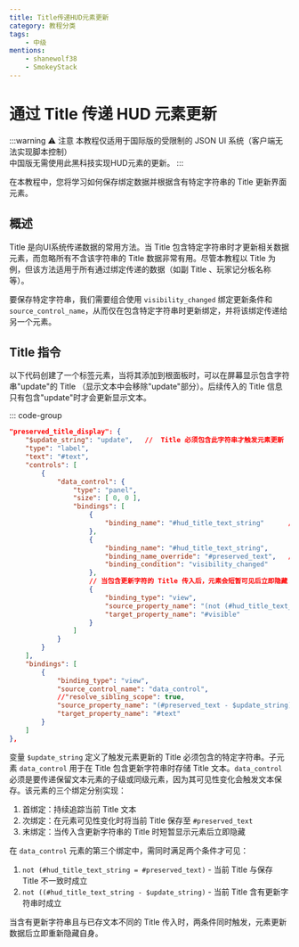```yaml
---
title: Title传递HUD元素更新
category: 教程分类
tags:
    - 中级
mentions:
    - shanewolf38
    - SmokeyStack
---
```


# 通过 Title 传递 HUD 元素更新

<!--@include: @/wiki/bedrock-wiki-mirror.md-->

:::warning ⚠️ 注意
本教程仅适用于国际版的受限制的 JSON UI 系统（客户端无法实现脚本控制）<br>
中国版无需使用此黑科技实现HUD元素的更新。
:::

在本教程中，您将学习如何保存绑定数据并根据含有特定字符串的 Title 更新界面元素。

## 概述

Title 是向UI系统传递数据的常用方法。当 Title 包含特定字符串时才更新相关数据元素，而忽略所有不含该字符串的 Title 数据非常有用。尽管本教程以 Title 为例，但该方法适用于所有通过绑定传递的数据（如副 Title 、玩家记分板名称等）。

要保存特定字符串，我们需要组合使用 `visibility_changed` 绑定更新条件和 `source_control_name`，从而仅在包含特定字符串时更新绑定，并将该绑定传递给另一个元素。

##  Title 指令

以下代码创建了一个标签元素，当将其添加到根面板时，可以在屏幕显示包含字符串"update"的 Title （显示文本中会移除"update"部分）。后续传入的 Title 信息只有包含"update"时才会更新显示文本。

::: code-group
```json [RP/ui/hud_screen.json]
"preserved_title_display": {
	"$update_string": "update",   //  Title 必须包含此字符串才触发元素更新
	"type": "label",
	"text": "#text",
	"controls": [
		{
			"data_control": {
				"type": "panel",
				"size": [ 0, 0 ],
				"bindings": [
					{
						"binding_name": "#hud_title_text_string"      // 读取当前 Title 字符串
					},
					{
						"binding_name": "#hud_title_text_string",
						"binding_name_override": "#preserved_text",   // 元素可见性变化时更新#preserved_text
						"binding_condition": "visibility_changed"
					},
					// 当包含更新字符的 Title 传入后，元素会短暂可见后立即隐藏
					{
						"binding_type": "view",
						"source_property_name": "(not (#hud_title_text_string = #preserved_text) and not ((#hud_title_text_string - $update_string) = #hud_title_text_string))",
						"target_property_name": "#visible"
					}
				]
			}
		}
	],
	"bindings": [
		{
			"binding_type": "view",
			"source_control_name": "data_control",   						// 从"data_control"子元素读取绑定
			//"resolve_sibling_scope": true,		 						// 当"data_control"与绑定调用元素为同级时需启用
			"source_property_name": "(#preserved_text - $update_string)",   // 从显示文本中移除更新字符串
			"target_property_name": "#text"
		}
	]
},
```

变量 `$update_string` 定义了触发元素更新的 Title 必须包含的特定字符串。子元素 `data_control` 用于在 Title 包含更新字符串时存储 Title 文本。`data_control` 必须是要传递保留文本元素的子级或同级元素，因为其可见性变化会触发文本保存。该元素的三个绑定分别实现：
1. 首绑定：持续追踪当前 Title 文本
2. 次绑定：在元素可见性变化时将当前 Title 保存至 `#preserved_text`
3. 末绑定：当传入含更新字符串的 Title 时短暂显示元素后立即隐藏

在 `data_control` 元素的第三个绑定中，需同时满足两个条件才可见：
1. `not (#hud_title_text_string = #preserved_text)` - 当前 Title 与保存 Title 不一致时成立
2. `not ((#hud_title_text_string - $update_string)` - 当前 Title 含有更新字符串时成立

当含有更新字符串且与已存文本不同的 Title 传入时，两条件同时触发，元素更新数据后立即重新隐藏自身。